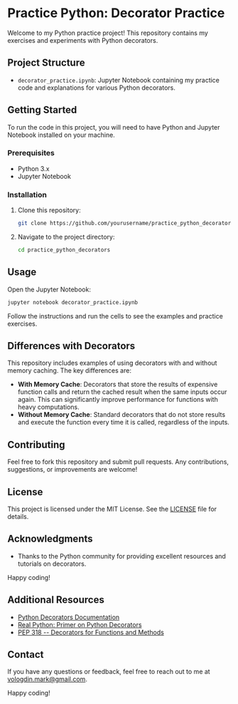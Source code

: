 # Practice Python: Decorator Practice

Welcome to my Python practice project! This repository contains my exercises and experiments with Python decorators.

## Project Structure

- `decorator_practice.ipynb`: Jupyter Notebook containing my practice code and explanations for various Python decorators.

## Getting Started

To run the code in this project, you will need to have Python and Jupyter Notebook installed on your machine.

### Prerequisites

- Python 3.x
- Jupyter Notebook

### Installation

1. Clone this repository:
    ```bash
    git clone https://github.com/yourusername/practice_python_decorators.git
    ```
2. Navigate to the project directory:
    ```bash
    cd practice_python_decorators
    ```

## Usage

Open the Jupyter Notebook:
```bash
jupyter notebook decorator_practice.ipynb
```

Follow the instructions and run the cells to see the examples and practice exercises.

## Differences with Decorators

This repository includes examples of using decorators with and without memory caching. The key differences are:

- **With Memory Cache**: Decorators that store the results of expensive function calls and return the cached result when the same inputs occur again. This can significantly improve performance for functions with heavy computations.
- **Without Memory Cache**: Standard decorators that do not store results and execute the function every time it is called, regardless of the inputs.

## Contributing

Feel free to fork this repository and submit pull requests. Any contributions, suggestions, or improvements are welcome!

## License

This project is licensed under the MIT License. See the [LICENSE](LICENSE) file for details.

## Acknowledgments

- Thanks to the Python community for providing excellent resources and tutorials on decorators.

Happy coding!
## Additional Resources

- [Python Decorators Documentation](https://docs.python.org/3/glossary.html#term-decorator)
- [Real Python: Primer on Python Decorators](https://realpython.com/primer-on-python-decorators/)
- [PEP 318 -- Decorators for Functions and Methods](https://www.python.org/dev/peps/pep-0318/)

## Contact

If you have any questions or feedback, feel free to reach out to me at [vologdin.mark@gmail.com](mailto:vologdin.mark@gmail.com).

Happy coding!